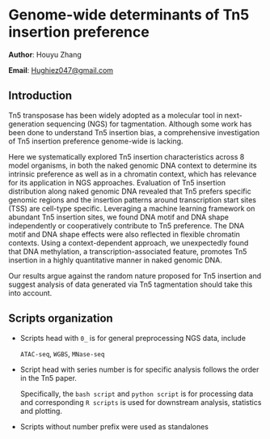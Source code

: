 # Genome-wide determinants of Tn5 insertion preference

**Author**: Houyu Zhang

**Email**: Hughiez047@gmail.com

## Introduction

Tn5 transposase has been widely adopted as a molecular tool in next-generation sequencing (NGS) for tagmentation. Although some work has been done to understand Tn5 insertion bias, a comprehensive investigation of Tn5 insertion preference genome-wide is lacking. 

Here we systematically explored Tn5 insertion characteristics across 8 model organisms, in both the naked genomic DNA context to determine its intrinsic preference as well as in a chromatin context, which has relevance for its application in NGS approaches. Evaluation of Tn5 insertion distribution along naked genomic DNA revealed that Tn5 prefers specific genomic regions and the insertion patterns around transcription start sites (TSS) are cell-type specific. Leveraging a machine learning framework on abundant Tn5 insertion sites, we found DNA motif and DNA shape independently or cooperatively contribute to Tn5 preference. The DNA motif and DNA shape effects were also reflected in flexible chromatin contexts. Using a context-dependent approach, we unexpectedly found that DNA methylation, a transcription-associated feature, promotes Tn5 insertion in a highly quantitative manner in naked genomic DNA. 

Our results argue against the random nature proposed for Tn5 insertion and suggest analysis of data generated via Tn5 tagmentation should take this into account.  



## Scripts organization

- Scripts head with `0_` is for general preprocessing NGS data, include

   `ATAC-seq`,  `WGBS`,  `MNase-seq` 

- Script head with series number is for specific analysis follows the order in the Tn5 paper.

  Specifically, the `bash script` and `python script` is for processing data and corresponding `R scripts` is used for downstream analysis, statistics and plotting.
  
- Scripts without number prefix were used as standalones

   
